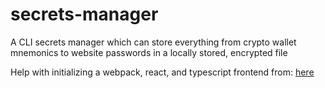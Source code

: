 # secrets-manager
A CLI secrets manager which can store everything from crypto wallet mnemonics to website passwords in a locally stored, encrypted file

Help with initializing a webpack, react, and typescript frontend from: [here](https://www.carlrippon.com/creating-react-and-typescript-apps-with-webpack/)